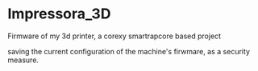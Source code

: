 # Impressora_3D
Firmware of my 3d printer, a corexy smartrapcore based project

saving the current configuration of the machine's firwmare, as a security measure.
